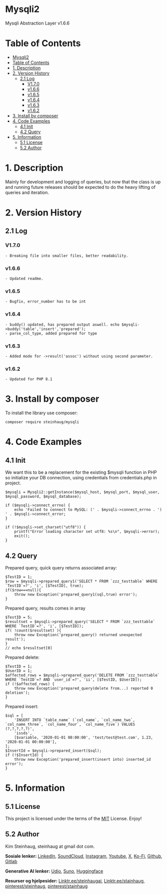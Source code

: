 # Mysqli2

Mysqli Abstraction Layer v1.6.6


<div class="show_none">

# Table of Contents

- [Mysqli2](#mysqli2)
- [Table of Contents](#table-of-contents)
- [1. Description](#1-description)
- [2. Version History](#2-version-history)
  - [2.1 Log](#21-log)
    - [V1.7.0](#v170)
    - [v1.6.6](#v166)
    - [v1.6.5](#v165)
    - [v1.6.4](#v164)
    - [v1.6.3](#v163)
    - [v1.6.2](#v162)
- [3. Install by composer](#3-install-by-composer)
- [4. Code Examples](#4-code-examples)
  - [4.1 Init](#41-init)
  - [4.2 Query](#42-query)
- [5. Information](#5-information)
  - [5.1 License](#51-license)
  - [5.2 Author](#52-author)
</div>

# 1. Description

Mainly for development and logging of queries, but now that the class is up and running future releases should be expected to do the heavy lifting of queries and iteration.

# 2. Version History

## 2.1 Log

### V1.7.0

    - Breaking file into smaller files, better readability.

### v1.6.6

    - Updated readme.

### v1.6.5

    - Bugfix, error_number has to be int

### v1.6.4

    - buddy() updated, has prepared output aswell. echo $mysqli->buddy('table','insert','prepared');
    - parse_col_type, added prepared for type

### v1.6.3

    - Added mode for ->result('assoc') without using second parameter.

### v1.6.2

    - Updated for PHP 8.1  

# 3. Install by composer

To install the library use composer:

    composer require steinhaug/mysqli

# 4. Code Examples

## 4.1 Init

We want this to be a replacement for the existing $mysqli function in PHP so initialize your DB connection, using credentials from credentials.php in project.

    $mysqli = Mysqli2::getInstance($mysql_host, $mysql_port, $mysql_user, $mysql_password, $mysql_database);

    if ($mysqli->connect_errno) {
        echo 'Failed to connect to MySQL: (' . $mysqli->connect_errno . ') ' . $mysqli->connect_error;
    }

    if (!$mysqli->set_charset("utf8")) {
        printf("Error loading character set utf8: %s\n", $mysqli->error);
        exit();
    }

## 4.2 Query

Prepared query, quick query returns associated array:

    $TestID = 1;
    $row = $mysqli->prepared_query1('SELECT * FROM `zzz_testtable` WHERE `TestID`=?', 'i', [$TestID], true);
    if($row===null){
        throw new Exception('prepared_query1(sql,true) error');
    }

Prepared query, results comes in array

    $TestID = 5;
    $resultset = $mysqli->prepared_query('SELECT * FROM `zzz_testtable` WHERE `TestID`=?', 'i', [$TestID]);
    if( !count($resultset) ){
        throw new Exception('prepared_query() returned unexpected result');
    }
    // echo $resultset[0]

Prepared delete:

    $TestID = 1;
    $UserID = 1;
    $affected_rows = $mysqli->prepared_query('DELETE FROM `zzz_testtable` WHERE `TestID`=? AND `user_id`=?', 'ii', [$TestID, $UserID]);
    if (!$affected_rows) {
        throw new Exception('prepared_query(delete from...) reported 0 deletion');
    }

Prepared insert:

    $sql = [
        'INSERT INTO `table_name` (`col_name`, `col_name_two`, `col_name_three`, `col_name_four`, `col_name_five`) VALUES (?,?,?,?,?)',
        'issds',
        [$variable, '2020-01-01 00:00:00', 'test/test@test.com', 1.23, '2020-01-01 00:00:00'],
    ];
    $InsertId = $mysqli->prepared_insert($sql);
    if (!$InsertId) {
        throw new Exception('prepared_insert(insert into) inserted_id error');
    }

# 5. Information

## 5.1 License

This project is licensed under the terms of the  [MIT](http://www.opensource.org/licenses/mit-license.php) License. Enjoy!

## 5.2 Author

Kim Steinhaug, steinhaug at gmail dot com.

**Sosiale lenker:**
[LinkedIn](https://www.linkedin.com/in/steinhaug/), [SoundCloud](https://soundcloud.com/steinhaug), [Instagram](https://www.instagram.com/steinhaug), [Youtube](https://www.youtube.com/@kimsteinhaug), [X](https://x.com/steinhaug), [Ko-Fi](https://ko-fi.com/steinhaug), [Github](https://github.com/steinhaug), [Gitlab](https://gitlab.com/steinhaug)

**Generative AI lenker:**
[Udio](https://www.udio.com/creators/Steinhaug), [Suno](https://suno.com/@steinhaug), [Huggingface](https://huggingface.co/steinhaug)

**Resurser og hjelpesider:**
[Linktr.ee/steinhaugai](https://linktr.ee/steinhaugai), [Linktr.ee/stainhaug](https://linktr.ee/stainhaug), [pinterest/steinhaug](https://no.pinterest.com/steinhaug/), [pinterest/stainhaug](https://no.pinterest.com/stainhaug/)
